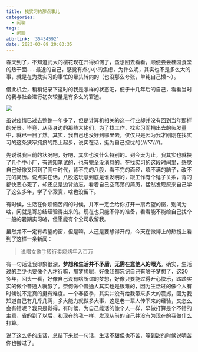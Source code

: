 ```yaml
---
title: 找实习的那点事儿
categories:
  - 闲聊
tags:
  - 闲聊
abbrlink: '35434592'
date: 2023-03-09 20:03:35
---
```


春天到了，不知道武大的樱花现在开得如何了，蛮想回去看看，顺便尝尝桂园食堂的热干面……最近的自己，感觉有点小小的焦虑，为什么呢，其实也不是多么大的事，就是在为找实习的事忙的晕头转向的（也没那么夸张，单纯自己懒～）。

借此机会，稍稍记录下这时的我是怎样的状态吧，便于十几年后的自己，看看当时的我与社会进行初次较量是有多么的窘迫。

![](https://cdn.makiru.top/images/202303092013913.jpg)

<!--more-->

虽说疫情已过去整整一年多了，但是计算机相关的这一行业却并没有回到当年那样的光景。毕竟，从我身边的那些大佬们，为了找工作、找实习而捐出去的头发量中，就已一目了然。其实，我自己也没好到哪里去，仅仅只是因为我才刚刚在找实习的这条狭窄拥挤的路上起步，说实在话，挺为自己担忧的(///▽///)。

先说说我目前的状况吧，好吧，其实也没什么特别的。到今天为止，我其实也就投了几个中小厂，有通知笔试的，也有完全没消息的。在找实习的这段时间里，感觉自己好像又回到了高中时代，背不完的八股，看不完的面经，填不满的脑子，改不完的简历。说点实在话，八股这玩意到底是谁发明的，跟工作有个锤子关系，背的都快恶心死了，却还总是边背边忘。看着自己空荡荡的简历，猛然发现原来自己学了这么多年，学了个寂寞，啥也没留下。

有时候，生活在你烦恼苦闷的时候，并不一定会给你打开一扇希望的窗，别问为啥，问就是哥总结经验得出来的。现在也只能不停的准备，看看能不能给自己找个一般的暑期实习咯，但愿能有个公司收留我。

虽然并不一定有希望的窗，但是嘛，人还是要想得开的，今天在微博上的热搜上看到了这样一条新闻：

> 说唱女歌手转行卖烧烤年入百万

有一句话让我印象很深，**梦想和生活并不矛盾，无需在意他人的眼光**。确实，生活过的至少也要像个人才行嘛，那梦想呢，好像我都忘记自己有啥子梦想了，这20多年，回头一看，好像自己没有啥所谓的梦想，好像只要能过得开心快乐，踏踏实实的做个普通人就够了。奈何做个普通人其实也是很难的，因为生活过的像个人有时候说不定真的挺有难度。一个春招季，其实并没有给我带来多大的震撼，因为我知道自己有几斤几两，多大能力就做多大事，这是老一辈人传下来的经验，又怎么会有错呢？我只是觉得，有时候，为自己能活的像个人一样，早做打算是个不错的主意，省的到了以后，和现在的我一样，发现从前的自己并没有为现在的我做什么打算。

说了这么多的废话，总结下来就一句话，生活不甜但也不苦，等到甜的时候说明苦你也尝过了。
